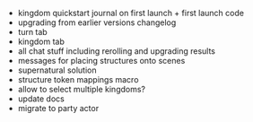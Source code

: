 * kingdom quickstart journal on first launch + first launch code
* upgrading from earlier versions changelog
* turn tab
* kingdom tab
* all chat stuff including rerolling and upgrading results
* messages for placing structures onto scenes
* supernatural solution
* structure token mappings macro
* allow to select multiple kingdoms?
* update docs
* migrate to party actor
```